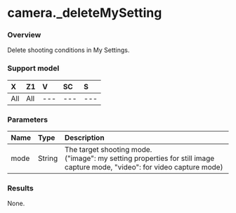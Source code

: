 # camera.\_deleteMySetting

### Overview

Delete shooting conditions in My Settings.

### Support model

| X | Z1 | V | SC | S |
|:--|:--|:--|:--|:--|
| All | All | --- | --- | --- |

### Parameters

| Name | Type | Description |
|:--|:--|:--|
| mode | String | The target shooting mode.<br>("image": my setting properties for still image capture mode, "video": for video capture mode) |

### Results

None.
